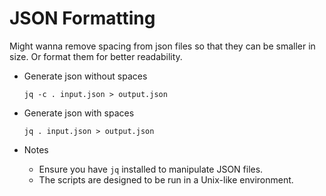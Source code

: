 # JSON Formatting

Might wanna remove spacing from json files so that they can be smaller in size. 
Or format them for better readability.

- Generate json without spaces

    `jq -c . input.json > output.json`

- Generate json with spaces

    `jq . input.json > output.json`

- Notes
  - Ensure you have `jq` installed to manipulate JSON files.
  - The scripts are designed to be run in a Unix-like environment.
